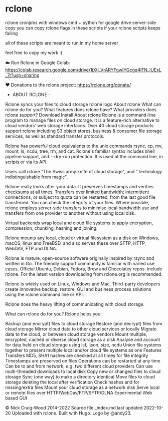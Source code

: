 # rclone
rclone cronjobs with windows cmd + python for google drive server-side copy
you can copy rclone flags in these scripts if your rclone scripts keeps failing

all of these scripts are meant to run in my home server

feel free to copy my work :)

 

 
☁️ Run Rclone in Google Colab: https://colab.research.google.com/drive/1jXtI_VrARYFgwIYGcgq4IFN_lUExL_7r?usp=sharing

❤️ Donations to the rclone project: https://rclone.org/donate/








- ABOUT RCLONE -

Rclone syncs your files to cloud storage
rclone logo
About rclone
What can rclone do for you?
What features does rclone have?
What providers does rclone support?
Download
Install
About rclone
Rclone is a command-line program to manage files on cloud storage. It is a feature-rich alternative to cloud vendors' web storage interfaces. Over 40 cloud storage products support rclone including S3 object stores, business & consumer file storage services, as well as standard transfer protocols.

Rclone has powerful cloud equivalents to the unix commands rsync, cp, mv, mount, ls, ncdu, tree, rm, and cat. Rclone's familiar syntax includes shell pipeline support, and --dry-run protection. It is used at the command line, in scripts or via its API.

Users call rclone "The Swiss army knife of cloud storage", and "Technology indistinguishable from magic".

Rclone really looks after your data. It preserves timestamps and verifies checksums at all times. Transfers over limited bandwidth; intermittent connections, or subject to quota can be restarted, from the last good file transferred. You can check the integrity of your files. Where possible, rclone employs server-side transfers to minimise local bandwidth use and transfers from one provider to another without using local disk.

Virtual backends wrap local and cloud file systems to apply encryption, compression, chunking, hashing and joining.

Rclone mounts any local, cloud or virtual filesystem as a disk on Windows, macOS, linux and FreeBSD, and also serves these over SFTP, HTTP, WebDAV, FTP and DLNA.

Rclone is mature, open-source software originally inspired by rsync and written in Go. The friendly support community is familiar with varied use cases. Official Ubuntu, Debian, Fedora, Brew and Chocolatey repos. include rclone. For the latest version downloading from rclone.org is recommended.

Rclone is widely used on Linux, Windows and Mac. Third-party developers create innovative backup, restore, GUI and business process solutions using the rclone command line or API.

Rclone does the heavy lifting of communicating with cloud storage.

What can rclone do for you?
Rclone helps you:

Backup (and encrypt) files to cloud storage
Restore (and decrypt) files from cloud storage
Mirror cloud data to other cloud services or locally
Migrate data to the cloud, or between cloud storage vendors
Mount multiple, encrypted, cached or diverse cloud storage as a disk
Analyse and account for data held on cloud storage using lsf, ljson, size, ncdu
Union file systems together to present multiple local and/or cloud file systems as one
Features
Transfers
MD5, SHA1 hashes are checked at all times for file integrity
Timestamps are preserved on files
Operations can be restarted at any time
Can be to and from network, e.g. two different cloud providers
Can use multi-threaded downloads to local disk
Copy new or changed files to cloud storage
Sync (one way) to make a directory identical
Move files to cloud storage deleting the local after verification
Check hashes and for missing/extra files
Mount your cloud storage as a network disk
Serve local or remote files over HTTP/WebDav/FTP/SFTP/DLNA
Experimental Web based GUI
 
 

© Nick Craig-Wood 2014-2022
Source file _index.md last updated 2022-10-20
Uploaded with rclone. Built with Hugo. Logo by @andy23.
